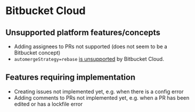 # Bitbucket Cloud

## Unsupported platform features/concepts

- Adding assignees to PRs not supported (does not seem to be a Bitbucket concept)
- `automergeStrategy=rebase` [is unsupported][bcloud-16610] by Bitbucket Cloud.

## Features requiring implementation

- Creating issues not implemented yet, e.g. when there is a config error
- Adding comments to PRs not implemented yet, e.g. when a PR has been edited or has a lockfile error

[bcloud-16610]: https://jira.atlassian.com/browse/BCLOUD-16610
